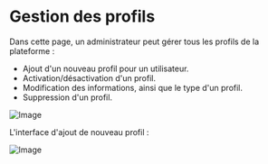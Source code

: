 # Gestion des profils

Dans cette page, un administrateur peut gérer tous les profils de la plateforme :
* Ajout d'un nouveau profil pour un utilisateur.
* Activation/désactivation d'un profil.
* Modification des informations, ainsi que le type d'un profil.
* Suppression d'un profil.

![Image](/images/administration/admin-profiles.png)

L'interface d'ajout de nouveau profil :

![Image](/images/administration/admin-profiles-add.png)
